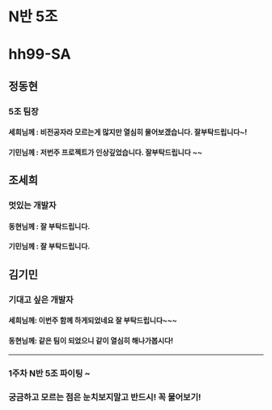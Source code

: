 # N반 5조
# hh99-SA

## 정동현
### 5조 팀장
#### 세희님께 : 비전공자라 모르는게 많지만 열심히 물어보겠습니다. 잘부탁드립니다~!
#### 기민님께 : 저번주 프로젝트가 인상깊었습니다. 잘부탁드립니다 ~~

## 조세희
### 멋있는 개발자
#### 동현님께 : 잘 부탁드립니다.
#### 기민님께 : 잘 부탁드립니다.

## 김기민
### 기대고 싶은 개발자
#### 세희님께: 이번주 함께 하게되었네요 잘 부탁드립니다~~~
#### 동현님께: 같은 팀이 되었으니 같이 열심히 해나가봅시다!


***

### 1주차 N반 5조 파이팅 ~
### 궁금하고 모르는 점은 눈치보지말고 반드시! 꼭 물어보기!